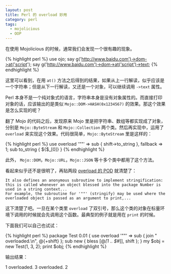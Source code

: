 ```yaml
---
layout: post
title: Perl 的 overload 妙用
category: perl
tags:
  - mojolicious
  - OOP
---
```


在使用 Mojolicious 的时候，通常我们会发现一个很有趣的现象。

{% highlight perl %}
use ojo;
say g('http://www.baidu.com')->dom->at('script');
say g('http://www.baidu.com')->dom->at('script')->text;
{% endhighlight %}

这里可以看到，在用 `at()` 方法之后得到的结果，如果从上一行解读，似乎应该是一个字符串；但是从下一行解读，又还是一个对象，可以继续调用 `->text` 属性。

Perl 本身不是一个纯对象式的语言，字符串本身是没有对象属性的。而直接打印对象的话，应该输出的是类似 `Mojo::DOM->HASH(0x1234567)` 的效果。那这个效果是怎么实现的呢？

翻了 Mojo 的代码之后，发现原来 Mojo 里是把字符串、数组等都实现成了对象，分别是 `Mojo::ByteStream` 和 `Mojo::Collection` 两个类。然后再实现中，运用了 `overload` 来实现这个效果。代码很简单，`Mojo::ByteStream` 里是这样的：

{% highlight perl %}
use overload '""' => sub { shift->to_string }, fallback => 1;
sub to_string { ${$_[0]} }
{% endhighlight %}

此外， `Mojo::DOM`，`Mojo::URL`，`Mojo::JSON` 等十多个类中都用了这个方法。

看起来似乎还不是很明了，再贴两段 [overload 的 POD](http://perldoc.perl.org/overload.html) 就清楚了：

    It also defines an anonymous subroutine to implement stringification: this is called whenever an object blessed into the package Number is used in a string context...
    For example, the subroutine for '""' (stringify) may be used where the overloaded object is passed as an argument to print,...

这下清楚了吧。一旦在某个类里 `overload` 了双引号，那么这个类的对象在标量环境下调用的时候就会先调用这个函数。最典型的例子就是用在 `print` 的时候。

下面我们可以自己也试试：

{% highlight perl %}
package Test 0.01 {
    use overload '""' => sub { join " overloaded.\n", @{+shift} };
    sub new { bless [@_[1 .. $#_]], shift };
}
my $obj = new Test(1, 3, 2);
print $obj;
{% endhighlight %}

输出结果：

   1 overloaded.
   3 overloaded.
   2
